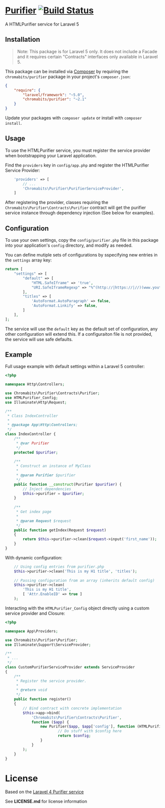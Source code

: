 # [Purifier](https://github.com/etcinit/purifier) [![Build Status](https://travis-ci.org/etcinit/purifier.svg?branch=master)](https://travis-ci.org/etcinit/purifier)

A HTMLPurifier service for Laravel 5

## Installation

> Note: This package is for Laravel 5 only. It does not include a Facade and 
> it requires certain "Contracts" interfaces only available in Laravel 5. 

This package can be installed via [Composer](http://getcomposer.org) by 
requiring the `chromabits/purifier` package in your project's `composer.json`:

```json
{
    "require": {
        "laravel/framework": "~5.0",
        "chromabits/purifier": "~2.1"
    }
}
```

Update your packages with `composer update` or install with `composer install`.

## Usage

To use the HTMLPurifier service, you must register the service provider when 
bootstrapping your Laravel application.

Find the `providers` key in `config/app.php` and register the HTMLPurifier 
Service Provider:

```php
    'providers' => [
        // ...
        'Chromabits\Purifier\PurifierServiceProvider',
    ]
```

After registering the provider, classes requiring the 
`Chromabits\Purifier\Contracts\Purifier` contract will get the purifier service 
instance through dependency injection (See below for examples).

## Configuration

To use your own settings, copy the `config/purifier.php` file in this package 
into your application's `config` directory, and modify as needed.

You can define mutiple sets of configurations by sspecifying new entries in the 
`settings` array key:

```php
return [
    "settings" => [
        "default" => [
            "HTML.SafeIframe" => 'true',
            "URI.SafeIframeRegexp" => "%^(http://|https://|//)(www.youtube.com/embed/|player.vimeo.com/video/)%",
        ],
        "titles" => [
            'AutoFormat.AutoParagraph' => false,
            'AutoFormat.Linkify' => false,
        ]
    ],
];
```

The service will use the `default` key as the default set of configuration, 
any other configuration will extend this. If a configuraiton file is not 
provided, the service will use safe defaults.

## Example

Full usage example with default settings within a Laravel 5 controller:

```php
<?php

namespace Http\Controllers;

use Chromabits\Purifier\Contracts\Purifier;
use HTMLPurifier_Config;
use Illuminate\Http\Request;

/**
 * Class IndexController
 *
 * @package App\Http\Controllers;
 */
class IndexController {
	/**
	 * @var Purifier
	 */
	protected $purifier;
	
	/**
	 * Construct an instance of MyClass
	 *
	 * @param Purifier $purifier
	 */
	public function __construct(Purifier $purifier) {
		// Inject dependencies
		$this->purifier = $purifier;
	}
	
	/**
	 * Get index page
	 *
	 * @param Request $request
	 */
	public function getIndex(Request $request)
	{
		return $this->purifier->clean($request->input('first_name'));
	}
}
```

With dynamic configuration:

```php
	// Using config entries from purifier.php
	$this->purifier->clean('This is my H1 title', 'titles');
	
	// Passing configuration from an array (inherits default config)
	$this->purifier->clean(
		'This is my H1 title',
		[ 'Attr.EnableID' => true ]
	);
```

Interacting with the `HTMLPurifier_Config` object directly using a custom 
service provider and Closure:

```php
<?php

namespace App\Providers;

use Chromabits\Purifier\Purifier;
use Illuminate\Support\ServiceProvider;

/**
 * ...
 */
class CustomPurifierServiceProvider extends ServiceProvider
{
    /**
     * Register the service provider.
     *
     * @return void
     */
    public function register()
    {
        // Bind contract with concrete implementation
        $this->app->bind(
        	'Chromabits\Purifier\Contracts\Purifier',
        	function ($app) {
          		new Purifier($app, $app['config'], function (HTMLPurifier_Config $config) {
                		// Do stuff with $config here
                		return $config;
                }
            }
        );
    }
}
```

# License

Based on the 
[Laravel 4 Purifier service]((https://github.com/mewebstudio/purifier)) 

See **LICENSE.md** for license information
